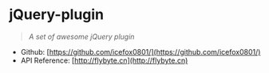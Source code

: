 jQuery-plugin
===
> *A set of awesome jQuery plugin*

- Github: [https://github.com/icefox0801/](https://github.com/icefox0801/)
- API Reference: [http://flybyte.cn](http://flybyte.cn)